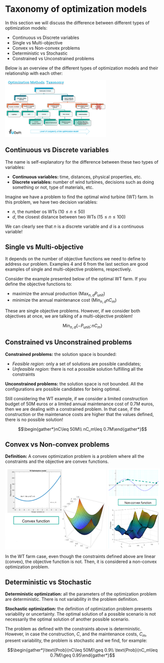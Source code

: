# Taxonomy of optimization models

In this section we will discuss the difference between different types of optimization models:

* Continuous vs Discrete variables
* Single vs Multi-objective
* Convex vs Non-convex problems
* Deterministic vs Stochastic
* Constrained vs Unconstrained problems

Below is an overview of the different types of optimization models and their relationship with each other:

<div style="display: flex; justify-content: space-between;">
  <img src="./figs/taxonomy.png" style="width: 65%;">
</div>

## Continuous vs Discrete variables

The name is self-explanatory for the difference between these two types of variables:

* **Continuous variables:** time, distances, physical properties, etc.
* **Discrete variables:** number of wind turbines, decisions such as doing something or not, type of materials, etc.

Imagine we have a problem to find the optimal wind turbine (WT) farm. In this problem, we have two decision variables:

* $n$, the number os WTs ($10\leq n\leq 50$)
* $d$, the closest distance between two WTs ($15\leq n\leq 100$)

We can clearly see that $n$ is a discrete variable and $d$ is a continuous variable!

## Single vs Multi-objective

It depends on the number of objective functions we need to define to address our problem. Examples 4 and 6 from the last section are good examples of single and multi-objective problems, respectively.

Consider the example presented below of the optimal WT farm. If you define the objective functions to:

* maximize the annual production ($\text{Max}_{n,d} P_{\text{unit}}$)
* minimize the annual maintenance cost ($\text{Min}_{n,d}nC_m$)

These are single objective problems. However, if we consider both objectives at once, we are talking of a multi-objective problem!

$$\text{Min}_{n,d} \{-P_{\text{unit}}; nC_m\}$$

## Constrained vs Unconstrained problems

**Constrained problems:** the solution space is bounded:

* *Feasible region:* only a set of solutions are possible candidates;
* *Unfeasible region:* there is not a possible solution fulfilling all the constraints

**Unconstrained problems:** the solution space is not bounded. All the configurations are possible candidates for being optimal.

Still considering the WT example, if we consider a limited construction budget of 50M euros or a limited annual maintenance cost of 0.7M euros, then we are dealing with a constrained problem. In that case, if the construction or the maintenance costs are higher that the values defined, there is no possible solution!

$$\begin{gather*}nC\leq 50M\\ nC_m\leq 0.7M\end{gather*}$$

## Convex vs Non-convex problems

**Definition:** A convex optimization problem is a problem where all the constraints and the objective are convex functions.


<div style="display: flex; justify-content: space-between;">
  <img src="./figs/convex.png" style="width: 65%;">
  <img src="./figs/non-convex.png" style="width: 34%;">
</div>

In the WT farm case, even though the constraints defined above are linear (convex), the objective function is not. Then, it is considered a non-convex optimization problem.

## Deterministic vs Stochastic

**Deterministic optimization:** all the parameters of the optimization problem are deterministic. There is not variability in the problem definition.

**Stochastic optimization:** the definition of optimization problem presents variability or uncertainty. The optimal solution of a possible scenario is not necessarily the optimal solution of another possible scenario.

The problem as defined with the constraints above is deterministic. However, in case the construction, $C$, and the maintenance costs, $C_m$, present variability, the problem is stochastic and we find, for example:

$$\begin{gather*}\text{Prob}(nC\leq 50M)\geq 0.9\\ \text{Prob}(nC_m\leq 0.7M)\geq 0.95\end{gather*}$$